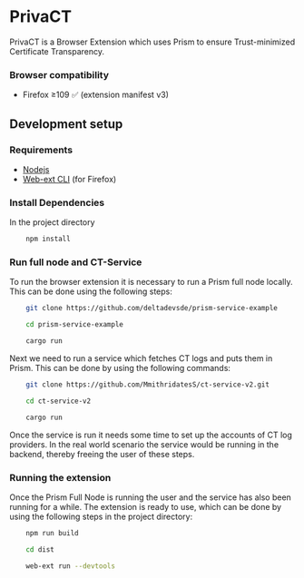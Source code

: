 # PrivaCT

PrivaCT is a Browser Extension which uses Prism to ensure Trust-minimized Certificate Transparency.

### Browser compatibility
- Firefox ≥109 ✅ (extension manifest v3)

## Development setup

### Requirements
- [Nodejs][nodejs]
- [Web-ext CLI][webext] (for Firefox)

### Install Dependencies
In the project directory
```sh
    npm install
```

### Run full node and CT-Service

To run the browser extension it is necessary to run a Prism full node locally. This can be done using the following steps:

```sh
    git clone https://github.com/deltadevsde/prism-service-example
```
```sh
    cd prism-service-example
```
```sh
    cargo run
```

Next we need to run a service which fetches CT logs and puts them in Prism. This can be done by using the following commands:

```sh
    git clone https://github.com/MmithridatesS/ct-service-v2.git
```
```sh
    cd ct-service-v2
```
```sh
    cargo run
```

Once the service is run it needs some time to set up the accounts of CT log providers. In the real world scenario the service 
would be running in the backend, thereby freeing the user of these steps. 
    

### Running the extension
Once the Prism Full Node is running the user and the service has also been running for a while. The extension is ready to use,
which can be done by using the following steps in the project directory:

```sh
    npm run build
```
```sh
    cd dist
```
```sh
    web-ext run --devtools
```

[nodejs]: https://nodejs.org/
[webext]: https://github.com/mozilla/web-ext/
